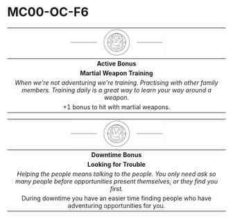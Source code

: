 # MC00-OC-F6

| <img src="../../images/card-icons/familia-vulpes.png" height="60" /> |
|:---:|
| **Active Bonus** |
| **Martial Weapon Training** |
| *When we're not adventuring we're training. Practising with other family members. Training daily is a great way to learn your way around a weapon.* |
| +1 bonus to hit with martial weapons. |

| <img src="../../images/card-icons/familia-vulpes.png" height="60" /> |
|:---:|
| **Downtime Bonus** |
| **Looking for Trouble** |
| *Helping the people means talking to the people. You only need ask so many people before opportunities present themselves, or they find you first.* |
| During downtime you have an easier time finding people who have adventuring opportunities for you. |
